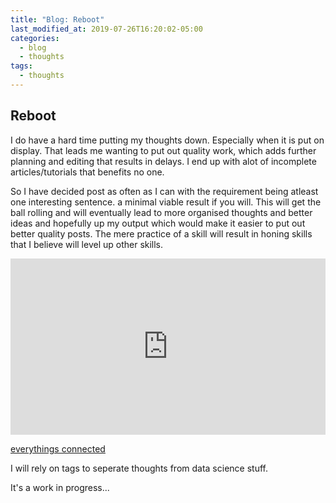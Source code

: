 ```yaml
---
title: "Blog: Reboot"
last_modified_at: 2019-07-26T16:20:02-05:00
categories:
  - blog
  - thoughts
tags:
  - thoughts
---
```


## Reboot
I do have a hard time putting my thoughts down. Especially when it is put on display.
That leads me wanting to put out quality work, which adds further planning and editing that results in delays.
I end up with alot of incomplete articles/tutorials that benefits no one.

So I have decided post as often as I can with the requirement being atleast one interesting sentence.
a minimal viable result if you will.
This will get the ball rolling and will eventually lead to more organised thoughts
and better ideas and hopefully up my output which would make it easier to put out better quality posts.
The mere practice of a skill will result in honing skills that I believe will level up other skills.
<div style="width:100%;height:0;padding-bottom:56%;position:relative;"><iframe src="https://giphy.com/embed/3ohs87wLvHrng88PrG" width="100%" height="100%" style="position:absolute" frameBorder="0" class="giphy-embed" allowFullScreen></iframe></div><p><a href="https://giphy.com/gifs/bbcamerica-bbc-america-dirk-gently-3ohs87wLvHrng88PrG">everythings connected</a></p>

I will rely on tags to seperate thoughts from data science stuff.

It's a work in progress...
